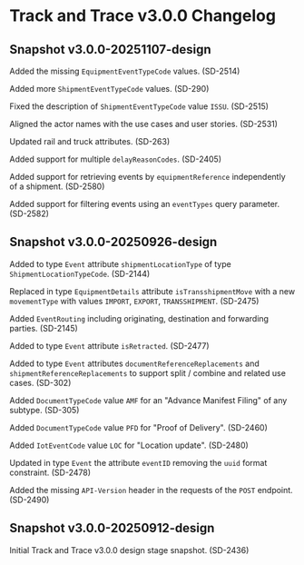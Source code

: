 # Track and Trace v3.0.0 Changelog

## Snapshot v3.0.0-20251107-design

Added the missing `EquipmentEventTypeCode` values. (SD-2514)

Added more `ShipmentEventTypeCode` values. (SD-290)

Fixed the description of `ShipmentEventTypeCode` value `ISSU`. (SD-2515)

Aligned the actor names with the use cases and user stories. (SD-2531)

Updated rail and truck attributes. (SD-263)

Added support for multiple `delayReasonCodes`. (SD-2405)

Added support for retrieving events by `equipmentReference` independently of a shipment. (SD-2580)

Added support for filtering events using an `eventTypes` query parameter. (SD-2582)


## Snapshot v3.0.0-20250926-design

Added to type `Event` attribute `shipmentLocationType` of type `ShipmentLocationTypeCode`. (SD-2144)

Replaced in type `EquipmentDetails` attribute `isTransshipmentMove` with a new `movementType` with values `IMPORT`, `EXPORT`, `TRANSSHIPMENT`. (SD-2475)

Added `EventRouting` including originating, destination and forwarding parties. (SD-2145)

Added to type `Event` attribute `isRetracted`. (SD-2477)

Added to type `Event` attributes `documentReferenceReplacements` and `shipmentReferenceReplacements` to support split / combine and related use cases. (SD-302)

Added `DocumentTypeCode` value `AMF` for an "Advance Manifest Filing" of any subtype. (SD-305)

Added `DocumentTypeCode` value `PFD` for "Proof of Delivery". (SD-2460)

Added `IotEventCode` value `LOC` for "Location update". (SD-2480)

Updated in type `Event` the attribute `eventID` removing the `uuid` format constraint. (SD-2478)

Added the missing `API-Version` header in the requests of the `POST` endpoint. (SD-2490)


## Snapshot v3.0.0-20250912-design

Initial Track and Trace v3.0.0 design stage snapshot. (SD-2436)
